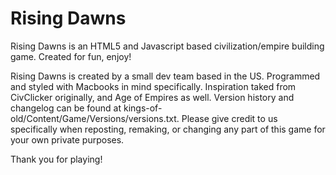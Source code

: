 # Rising Dawns
Rising Dawns is an HTML5 and Javascript based civilization/empire building game. Created for fun, enjoy!

Rising Dawns is created by a small dev team based in the US. Programmed and styled with Macbooks in mind specifically.
Inspiration taked from CivClicker originally, and Age of Empires as well.
Version history and changelog can be found at kings-of-old/Content/Game/Versions/versions.txt.
Please give credit to us specifically when reposting, remaking, or changing any part of this game for your own private purposes.

Thank you for playing!
